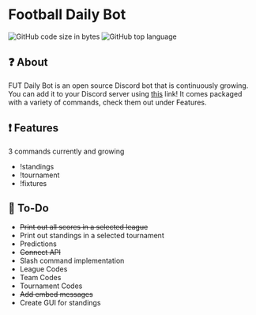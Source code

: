 # Football Daily Bot
![GitHub code size in bytes](https://img.shields.io/github/languages/code-size/hagop1/FUT-Daily-Bot?color=red)
![GitHub top language](https://img.shields.io/github/languages/top/hagop1/FUT-Daily-Bot)

## :question: About
FUT Daily Bot is an open source Discord bot that is continuously growing. You can add it to your Discord server using [this](https://discord.com/api/oauth2/authorize?client_id=1022263336471109792&permissions=3843929668855&scope=bot) link! It comes packaged with a variety of commands, check them out under Features.

## :exclamation: Features
3 commands currently and growing
* !standings
* !tournament
* !fixtures

## :memo: To-Do
* ~~Print out all scores in a selected league~~
* Print out standings in a selected tournament
* Predictions
* ~~Connect API~~
* Slash command implementation
* League Codes
* Team Codes
* Tournament Codes
* ~~Add embed messages~~
* Create GUI for standings
